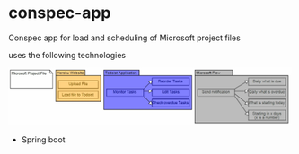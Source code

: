 # conspec-app

Conspec app for load and scheduling of Microsoft project files

uses the following technologies

![Image of program flow](https://github.com/nuzzz/ConspecDashboard/blob/master/MPP%20to%20Todoist.JPG)

+ Spring boot
